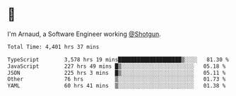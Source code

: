 # 👋

I'm Arnaud, a Software Engineer working [@Shotgun](https://shotgun.live).

<!--START_SECTION:waka-->

```txt
Total Time: 4,401 hrs 37 mins

TypeScript        3,578 hrs 19 mins████████████████████▒░░░░   81.30 %
JavaScript        227 hrs 49 mins █▒░░░░░░░░░░░░░░░░░░░░░░░   05.18 %
JSON              225 hrs 3 mins  █▒░░░░░░░░░░░░░░░░░░░░░░░   05.11 %
Other             76 hrs          ▒░░░░░░░░░░░░░░░░░░░░░░░░   01.73 %
YAML              60 hrs 41 mins  ▒░░░░░░░░░░░░░░░░░░░░░░░░   01.38 %
```

<!--END_SECTION:waka-->
